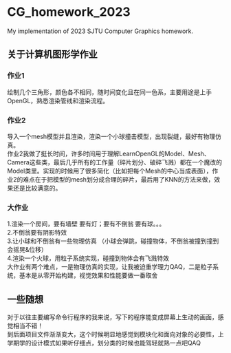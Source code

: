 # CG_homework_2023
My implementation of 2023 SJTU Computer Graphics homework.
## 关于计算机图形学作业
### 作业1
绘制几个三角形，颜色各不相同，随时间变化且在同一色系，主要用途是上手OpenGL，熟悉渲染管线和渲染流程。
### 作业2
导入一个mesh模型并且渲染，渲染一个小球撞击模型，出现裂缝，最好有物理仿真。  
作业2我做了挺长时间，许多时间用于理解LearnOpenGL的Model、Mesh、Camera这些类，最后几乎所有的工作量（碎片划分、破碎飞溅）都在一个魔改的Model类里。实现的时候用了很多简化（比如把每个Mesh的中心当成表面），作业2的难点在于把模型的mesh划分成合理的碎片，最后用了KNN的方法来做，效果还是比较满意的。
### 大作业
1.渲染一个房间，要有墙壁 要有灯；要有不倒翁 要有球。。。   
2.不倒翁要有阴影特效  
3.让小球和不倒翁有一些物理仿真 （小球会弹跳，碰撞物体，不倒翁被撞到撞到会摇晃&位移）  
4.渲染一个火球，用粒子系统实现，碰撞到物体会有飞溅特效  
大作业有两个难点，一是物理仿真的实现，让我被迫重学理力QAQ，二是粒子系统，基本是从零开始构建，视觉效果和性能要做一番取舍
## 一些随想
对于以往主要编写命令行程序的我来说，写下的程序能变成屏幕上生动的画面，感觉相当不错！  
到后面项目文件渐渐变大，这个时候明显地感觉到模块化和面向对象的必要性，上学期学的设计模式如果听仔细点，划分类的时候也能驾轻就熟一点吧QAQ
